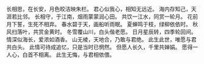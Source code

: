 
长相思，在长安，月色皎洁映朱栏。
君心似我心，相知无远近。
海内存知己，天涯若比邻。
长相守，于江南，烟雨蒙蒙润心田。
共饮一江水，同赏一轮月。
花前月下誓，生死不相弃。
春水碧于天，画船听雨眠。
夏蝉鸣于枝，绿柳依依时。
秋风扫落叶，共赏金黄时。
冬雪覆山川，白头偕老愿。
日月星辰转，四季轮回间。
情深似海长，爱浓如酒香。
山无棱，天地合，乃敢与君绝。
此生此世，唯愿与君共白头。
此情可待成追忆，只是当时已惘然。
但愿人长久，千里共婵娟。
愿得一人心，白首不相离。
此生无悔，与君相依偎。

